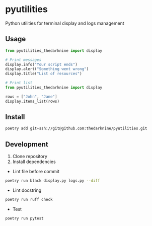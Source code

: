 # pyutilities
Python utilities for terminal display and logs management

## Usage
```python
from pyutilities_thedarknine import display

# Print messages
display.info("Your script ends")
display.alert("Something went wrong")
display.title("List of resources")

# Print list
from pyutilities_thedarknine import display

rows = ["John", "Jane"]
display.items_list(rows)
```

## Install

```bash
poetry add git+ssh://git@github.com:thedarknine/pyutilities.git
```

## Development

1. Clone repository
2. Install dependencies

* Lint file before commit
```bash
poetry run black display.py logs.py --diff
```

* Lint docstring
```bash
poetry run ruff check
```

* Test
```bash
poetry run pytest
```